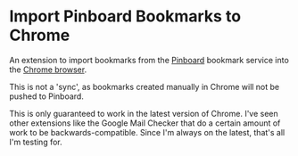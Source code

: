 # Import Pinboard Bookmarks to Chrome
An extension to import bookmarks from the [Pinboard](https://pinboard.in) bookmark service into the [Chrome browser](https://www.google.com/chrome/browser/desktop/).

This is not a 'sync', as bookmarks created manually in Chrome will not be pushed to Pinboard.

This is only guaranteed to work in the latest version of Chrome. I've seen other extensions like the Google Mail Checker that do a certain amount of work to be backwards-compatible. Since I'm always on the latest, that's all I'm testing for.
